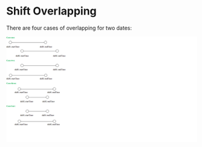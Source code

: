 # Shift Overlapping
There are four cases of overlapping for two dates:

<img src="overlapping.png" />



